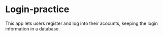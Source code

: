 # Login-practice

This app lets users register and log into their acocunts, keeping the login information in a database.
